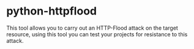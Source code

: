 # python-httpflood
This tool allows you to carry out an HTTP-Flood attack on the target resource, using this tool you can test your projects for resistance to this attack.
